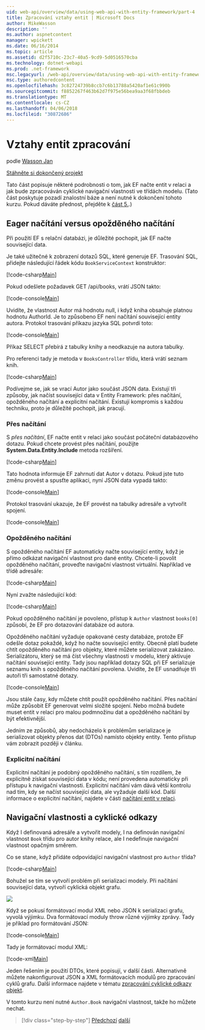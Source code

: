 ```yaml
---
uid: web-api/overview/data/using-web-api-with-entity-framework/part-4
title: Zpracování vztahy entit | Microsoft Docs
author: MikeWasson
description: ''
ms.author: aspnetcontent
manager: wpickett
ms.date: 06/16/2014
ms.topic: article
ms.assetid: d2f5710c-23c7-40a5-9cd9-5d0516570cba
ms.technology: dotnet-webapi
ms.prod: .net-framework
msc.legacyurl: /web-api/overview/data/using-web-api-with-entity-framework/part-4
msc.type: authoredcontent
ms.openlocfilehash: 3c82724739b8ccb7c6b13788a5420af1e61c990b
ms.sourcegitcommit: f8852267f463b62d7f975e56bea9aa3f68fbbdeb
ms.translationtype: MT
ms.contentlocale: cs-CZ
ms.lasthandoff: 04/06/2018
ms.locfileid: "30872686"
---
```

<a name="handling-entity-relations"></a>Vztahy entit zpracování
====================
podle [Wasson Jan](https://github.com/MikeWasson)

[Stáhněte si dokončený projekt](https://github.com/MikeWasson/BookService)

Tato část popisuje některé podrobnosti o tom, jak EF načte entit v relaci a jak bude zpracováván cyklické navigační vlastnosti ve třídách modelu. (Tato část poskytuje pozadí znalostní báze a není nutné k dokončení tohoto kurzu. Pokud dáváte přednost, přejděte k [část 5.](part-5.md).)

## <a name="eager-loading-versus-lazy-loading"></a>Eager načítání versus opožděného načítání

Při použití EF s relační databázi, je důležité pochopit, jak EF načte související data.

Je také užitečné k zobrazení dotazů SQL, které generuje EF. Trasování SQL, přidejte následující řádek kódu `BookServiceContext` konstruktor:

[!code-csharp[Main](part-4/samples/sample1.cs)]

Pokud odešlete požadavek GET /api/books, vrátí JSON takto:

[!code-console[Main](part-4/samples/sample2.cmd)]

Uvidíte, že vlastnost Autor má hodnotu null, i když kniha obsahuje platnou hodnotu AuthorId. Je to způsobeno EF není načítání související entity autora. Protokol trasování příkazu jazyka SQL potvrdí toto:

[!code-console[Main](part-4/samples/sample3.sql)]

Příkaz SELECT přebírá z tabulky knihy a neodkazuje na autora tabulky.

Pro referenci tady je metoda v `BooksController` třídu, která vrátí seznam knih.

[!code-csharp[Main](part-4/samples/sample4.cs)]

Podívejme se, jak se vrací Autor jako součást JSON data. Existují tři způsoby, jak načíst související data v Entity Framework: přes načítání, opožděného načítání a explicitní načítání. Existují kompromis s každou techniku, proto je důležité pochopit, jak pracují.

### <a name="eager-loading"></a>Přes načítání

S *přes načítání*, EF načte entit v relaci jako součást počáteční databázového dotazu. Pokud chcete provést přes načítání, použijte **System.Data.Entity.Include** metoda rozšíření.

[!code-csharp[Main](part-4/samples/sample5.cs)]

Tato hodnota informuje EF zahrnutí dat Autor v dotazu. Pokud jste tuto změnu provést a spusťte aplikaci, nyní JSON data vypadá takto:

[!code-console[Main](part-4/samples/sample6.cmd)]

Protokol trasování ukazuje, že EF provést na tabulky adresáře a vytvořit spojení.

[!code-console[Main](part-4/samples/sample7.cmd)]

### <a name="lazy-loading"></a>Opožděného načítání

S opožděného načítání EF automaticky načte související entity, když je přímo odkázat navigační vlastnost pro dané entity. Chcete-li povolit opožděného načítání, proveďte navigační vlastnost virtuální. Například ve třídě adresáře:

[!code-csharp[Main](part-4/samples/sample8.cs?highlight=6)]

Nyní zvažte následující kód:

[!code-csharp[Main](part-4/samples/sample9.cs)]

Pokud opožděného načítání je povoleno, přístup k `Author` vlastnost `books[0]` způsobí, že EF pro dotazování databáze od autora.

Opožděného načítání vyžaduje opakované cesty databáze, protože EF odešle dotaz pokaždé, když ho načte související entity. Obecně platí budete chtít opožděného načítání pro objekty, které můžete serializovat zakázáno. Serializátoru, který se má číst všechny vlastnosti v modelu, který aktivuje načítání související entity. Tady jsou například dotazy SQL při EF serializuje seznamu knih s opožděného načítání povolena. Uvidíte, že EF usnadňuje tři autoři tři samostatné dotazy.

[!code-console[Main](part-4/samples/sample10.sql)]

Jsou stále časy, kdy můžete chtít použít opožděného načítání. Přes načítání může způsobit EF generovat velmi složité spojení. Nebo možná budete muset entit v relaci pro malou podmnožinu dat a opožděného načítání by být efektivnější.

Jedním ze způsobů, aby nedocházelo k problémům serializace je serializovat objekty přenos dat (DTOs) namísto objekty entity. Tento přístup vám zobrazit později v článku.

### <a name="explicit-loading"></a>Explicitní načítání

Explicitní načítání je podobný opožděného načítání, s tím rozdílem, že explicitně získat související data v kódu; není provedena automaticky při přístupu k navigační vlastnosti. Explicitní načítání vám dává větší kontrolu nad tím, kdy se načíst související data, ale vyžaduje další kód. Další informace o explicitní načítání, najdete v části [načítání entit v relaci](https://msdn.microsoft.com/data/jj574232#explicit).

## <a name="navigation-properties-and-circular-references"></a>Navigační vlastnosti a cyklické odkazy

Když I definovaná adresáře a vytvořit modely, I na definován navigační vlastnost `Book` třídu pro autor knihy relace, ale I nedefinuje navigační vlastnost opačným směrem.

Co se stane, když přidáte odpovídající navigační vlastnost pro `Author` třída?

[!code-csharp[Main](part-4/samples/sample11.cs?highlight=7)]

Bohužel se tím se vytvoří problém při serializaci modely. Při načítání související data, vytvoří cyklická objekt grafu.

![](part-4/_static/image1.png)

Když se pokusí formátovací modul XML nebo JSON k serializaci grafu, vyvolá výjimku. Dva formátovací moduly throw různé výjimky zprávy. Tady je příklad pro formátování JSON:

[!code-console[Main](part-4/samples/sample12.cmd)]

Tady je formátovací modul XML:

[!code-xml[Main](part-4/samples/sample13.xml)]

Jeden řešením je použití DTOs, které popisují, v další části. Alternativně můžete nakonfigurovat JSON a XML formátovacích modulů pro zpracování cyklů grafu. Další informace najdete v tématu [zpracování cyklické odkazy objekt](../../formats-and-model-binding/json-and-xml-serialization.md#handling_circular_object_references).

V tomto kurzu není nutné `Author.Book` navigační vlastnost, takže ho můžete nechat.

> [!div class="step-by-step"]
> [Předchozí](part-3.md)
> [další](part-5.md)

